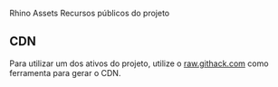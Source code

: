 Rhino Assets
Recursos públicos do projeto

## CDN
Para utilizar um dos ativos do projeto, utilize o [raw.githack.com](https://raw.githack.com/) como ferramenta para gerar o CDN.
